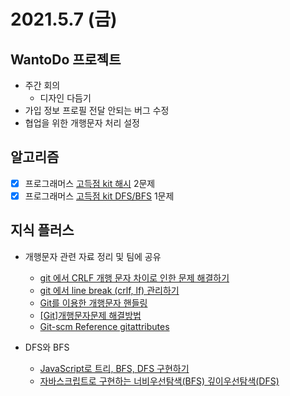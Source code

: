 # 2021.5.7 (금)

## WantoDo 프로젝트

- 주간 회의
  - 디자인 다듬기
- 가입 정보 프로필 전달 안되는 버그 수정
- 협업을 위한 개행문자 처리 설정

## 알고리즘

- [x] 프로그래머스 [고득점 kit 해시](https://programmers.co.kr/learn/courses/30/parts/12077) 2문제
- [x] 프로그래머스 [고득점 kit DFS/BFS](https://programmers.co.kr/learn/courses/30/parts/12077) 1문제

## 지식 플러스

- 개행문자 관련 자료 정리 및 팀에 공유

  - [git 에서 CRLF 개행 문자 차이로 인한 문제 해결하기](https://www.lesstif.com/gitbook/git-crlf-20776404.html)
  - [git 에서 line break (crlf, lf) 관리하기](https://blog.lael.be/post/8826)
  - [Git를 이용한 개행문자 핸들링](https://reiphiel.tistory.com/entry/git-handle-newline)
  - [[Git]개행문자문제 해결방법](https://blog.qvil.dev/git/git-os-line-endings)
  - [Git-scm Reference gitattributes](https://git-scm.com/docs/gitattributes)

- DFS와 BFS
  - [JavaScript로 트리, BFS, DFS 구현하기](https://jun-choi-4928.medium.com/javascript%EB%A1%9C-%ED%8A%B8%EB%A6%AC-bfs-dfs-%EA%B5%AC%ED%98%84%ED%95%98%EA%B8%B0-e96bcdadd1f3)
  - [자바스크립트로 구현하는 너비우선탐색(BFS) 깊이우선탐색(DFS)](https://ryusm.tistory.com/48)
